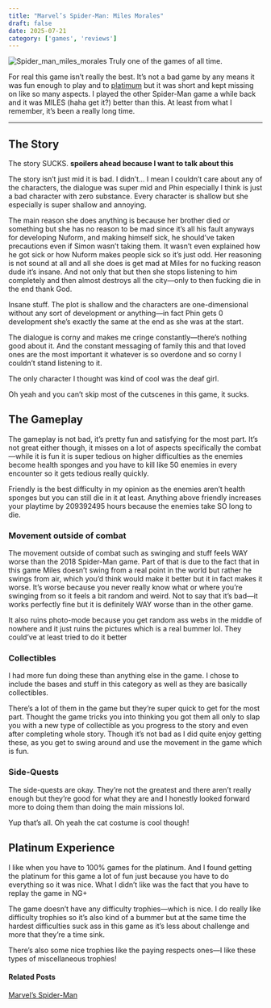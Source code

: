 ```yaml
---
title: "Marvel’s Spider-Man: Miles Morales"
draft: false
date: 2025-07-21
category: ['games', 'reviews']
---
```


![Spider_man_miles_morales](../../images/Spider_man_miles_morales.jpeg)
Truly one of the games of all time.



For real this game isn’t really the best. It’s not a bad game by any means it was fun enough to play and to [platimum](https://youtu.be/wegKy2scNXM) but it was short and kept missing on like so many aspects. I played the other Spider-Man game a while back and it was MILES (haha get it?) better than this. At least from what I remember, it’s been a really long time.

---

## The Story

The story  SUCKS. **spoilers ahead because I want to talk about this**

The story isn’t just mid it is bad. I didn’t… I mean I couldn’t care about any of the characters, the dialogue was super mid and Phin especially I think is just a bad character with zero substance. Every character is shallow but she especially is super shallow and annoying.

The main reason she does anything is because her brother died or something but she has no reason to be mad since it’s all his fault anyways for developing Nuform, and making himself sick, he should’ve taken precautions even if Simon wasn’t taking them. It wasn’t even explained how he got sick or how Nuform makes people sick so it’s just odd. Her reasoning is not sound at all and all she does is get mad at Miles for no fucking reason dude it’s insane. And not only that but then she stops listening to him completely and then almost destroys all the city—only to then fucking die in the end thank God.

Insane stuff. The plot is shallow and the characters are one-dimensional without any sort of development or anything—in fact Phin gets 0 development she’s exactly the same at the end as she was at the start.

The dialogue is corny and makes me cringe constantly—there’s nothing good about it. And the constant messaging of family this and that loved ones are the most important it whatever is so overdone and so corny I couldn’t stand listening to it.

The only character I thought was kind of cool was the deaf girl.

Oh yeah and you can’t skip most of the cutscenes in this game, it sucks.

## The Gameplay

The gameplay is not bad, it’s pretty fun and satisfying for the most part. It’s not great either though, it misses on a lot of aspects specifically the combat—while it is fun it is super tedious on higher difficulties as the enemies become health sponges and you have to kill like 50 enemies in every encounter so it gets tedious really quickly.

Friendly is the best difficulty in my opinion as the enemies aren’t health sponges but you can still die in it at least. Anything above friendly increases your playtime by 209392495 hours because the enemies take SO long to die.

### Movement outside of combat

The movement outside of combat such as swinging and stuff feels WAY worse than the 2018 Spider-Man game. Part of that is due to the fact that in this game Miles doesn’t swing from a real point in the world but rather he swings from air, which you’d think would make it better but it in fact makes it worse. It’s worse because you never really know what or where you’re swinging from so it feels a bit random and weird. Not to say that it’s bad—it works perfectly fine but it is definitely WAY worse than in the other game.

It also ruins photo-mode because you get random ass webs in the middle of nowhere and it just ruins the pictures which is a real bummer lol. They could’ve at least tried to do it better 

### Collectibles

I had more fun doing these than anything else in the game. I chose to include the bases and stuff in this category as well as they are basically collectibles.

There’s a lot of them in the game but they’re super quick to get for the most part. Thought the game tricks you into thinking you got them all only to slap you with a new type of collectible as you progress to the story and even after completing whole story. Though it’s not bad as I did quite enjoy getting these, as you get to swing around and use the movement in the game which is fun.

### Side-Quests

The side-quests are okay. They’re not the greatest and there aren’t really enough but they’re good for what they are and I honestly looked forward more to doing them than doing the main missions lol.

Yup that’s all. Oh yeah the cat costume is cool though!

## Platinum Experience 

I like when you have to 100% games for the platinum. And I found getting the platinum for this game a lot of fun just because you have to do everything so it was nice. What I didn’t like was the fact that you have to replay the game in NG+

The game doesn’t have any difficulty trophies—which is nice. I do really like difficulty trophies so it’s also kind of a bummer but at the same time the hardest difficulties suck ass in this game as it’s less about challenge and more that they’re a time sink.

There’s also some nice trophies like the paying respects ones—I like these types of miscellaneous trophies!

#### Related Posts
[Marvel’s Spider-Man](/posts/marvel-spider-man)


